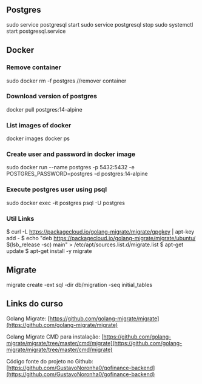 
## Postgres
sudo service postgresql start
sudo service postgresql stop
sudo systemctl start postgresql.service

## Docker 

### Remove container
sudo docker rm -f postgres //remover container

### Download version of postgres
docker pull postgres:14-alpine

### List images of docker
docker images
docker ps

### Create user and password in docker image
sudo docker run --name postgres -p 5432:5432 -e POSTGRES_PASSWORD=postgres -d postgres:14-alpine

### Execute postgres user using psql
sudo docker exec -it postgres psql -U postgres

### Util Links
$ curl -L https://packagecloud.io/golang-migrate/migrate/gpgkey | apt-key add -
$ echo "deb https://packagecloud.io/golang-migrate/migrate/ubuntu/ $(lsb_release -sc) main" > /etc/apt/sources.list.d/migrate.list
$ apt-get update
$ apt-get install -y migrate

## Migrate
migrate create -ext sql -dir db/migration -seq initial_tables


## Links do curso


Golang Migrate: [https://github.com/golang-migrate/migrate](https://github.com/golang-migrate/migrate)

Golang Migrate CMD para instalação: [https://github.com/golang-migrate/migrate/tree/master/cmd/migrate](https://github.com/golang-migrate/migrate/tree/master/cmd/migrate)

Código fonte do projeto no Github: [https://github.com/GustavoNoronha0/gofinance-backend](https://github.com/GustavoNoronha0/gofinance-backend)